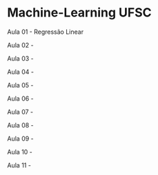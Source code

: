 # Machine-Learning UFSC
Aula 01 - Regressão Linear

Aula 02 -

Aula 03 -

Aula 04 -

Aula 05 -

Aula 06 -

Aula 07 -

Aula 08 -

Aula 09 -

Aula 10 -

Aula 11 -
